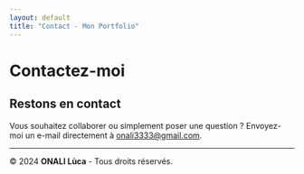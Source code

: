 ```yaml
---
layout: default
title: "Contact - Mon Portfolio"
---
```


# Contactez-moi

## Restons en contact

Vous souhaitez collaborer ou simplement poser une question ? Envoyez-moi un e-mail directement à [onali3333@gmail.com](mailto:onali3333@gmail.com).


---

© 2024 **ONALI Lùca** - Tous droits réservés.

